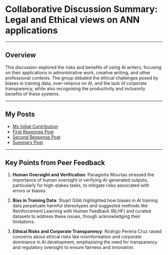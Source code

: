 # Collaborative Discussion Summary: Legal and Ethical views on ANN applications

---

## Overview
This discussion explored the risks and benefits of using AI writers, focusing on their applications in administrative work, creative writing, and other professional contexts. The group debated the ethical challenges posed by biases in training data, over-reliance on AI, and the lack of corporate transparency, while also recognising the productivity and inclusivity benefits of these systems.

---

## My Posts
- [My Initial Contribution](../Collaborative_Discussion_2/Posts/initial-post.md)
- [First Response Post](../Collaborative_Discussion_2/Posts/peer-response1.md)
- [Second Response Post](../Collaborative_Discussion_2/Posts/peer-response2.md)
- [Summary Post](../Collaborative_Discussion_2/Posts/summary-post.md)

---

## Key Points from Peer Feedback
1. **Human Oversight and Verification**: Panagiotis Mourtas stressed the importance of human oversight in verifying AI-generated outputs, particularly for high-stakes tasks, to mitigate risks associated with errors or biases.

2. **Bias in Training Data**: Stuart Gibb highlighted how biases in AI training data perpetuate harmful stereotypes and suggested methods like Reinforcement Learning with Human Feedback (RLHF) and curated datasets to address these issues, though acknowledging their limitations.

3. **Ethical Risks and Corporate Transparency**: Rodrigo Pereira Cruz raised concerns about ethical risks like misinformation and corporate dominance in AI development, emphasising the need for transparency and regulatory oversight to ensure fairness and innovation.
